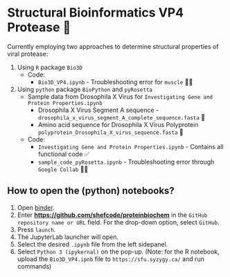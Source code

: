 # Structural Bioinformatics VP4 Protease :microbe:
Currently employing two approaches to determine structural properties of viral protease:
1. Using `R` package `Bio3D`
    - Code:
      - `Bio3D_VP4.ipynb` - Troubleshooting error for `muscle` :construction_worker_woman:
2. Using `python` package `BioPython` and `pyRosetta`
    - Sample data from Drosophila X Virus for `Investigating Gene and Protein Properties.ipynb`
      - Drosophila X Virus Segment A sequence - `drosophila_x_virus_segment_A_complete_sequence.fasta`  	:dna:
      - Amino acid sequence for Drosophila X Virus Polyprotein `polyprotein_Drosophila_X_virus_sequence.fasta` 	:dna:
    - Code:
      - `Investigating Gene and Protein Properties.ipynb` - Contains all functional code :white_check_mark:
      - `sample_code_pyRosetta.ipynb` - Troubleshooting error through `Google Collab` :construction_worker_woman:

## How to open the (python) notebooks?
1. Open [binder](https://mybinder.org/).
2. Enter **https://github.com/shefcode/proteinbiochem** in the `GitHub repository name or URL` field. For the drop-down option, select `GitHub`.
3. Press `launch`.
4. The JupyterLab launcher will open.
5. Select the desired `.ipynb` file from the left sidepanel.
6. Select `Python 3 (ipykernal)` on the pop-up. (Note: for the R notebook, upload the `Bio3D_VP4.ipnb` file to `https://sfu.syzygy.ca/` and run commands)

